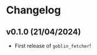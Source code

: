 # Changelog

<!--next-version-placeholder-->

## v0.1.0 (21/04/2024)

- First release of `goblin_fetcher`!